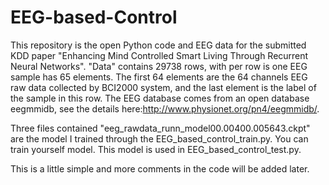 # EEG-based-Control
This repository is the open Python code and EEG data for the submitted KDD paper "Enhancing Mind Controlled Smart Living Through Recurrent
Neural Networks".
"Data" contains 29738 rows, with per row is one EEG sample has 65 elements. The first 64 elements are the 64 channels EEG raw data collected by BCI2000 system, and the last element is the label of the sample in this row.  The EEG database comes from an open database eegmmidb, see the details here:http://www.physionet.org/pn4/eegmmidb/.

Three files contained "eeg_rawdata_runn_model00.00400.005643.ckpt" are the model I trained through the EEG_based_control_train.py. You can train yourself model. This model is used in EEG_based_control_test.py.

This is a little simple and more comments in the code will be added later.
